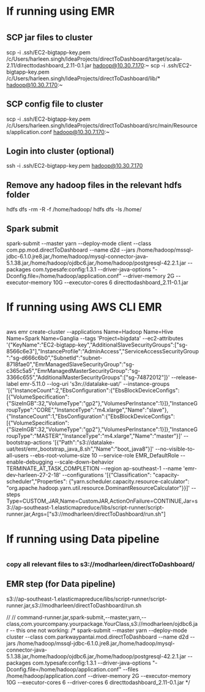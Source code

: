 #
# If running using EMR
# 
## SCP jar files to cluster
scp -i .ssh/EC2-bigtapp-key.pem /c/Users/harleen.singh/IdeaProjects/directToDashboard/target/scala-2.11/directtodashboard_2.11-0.1.jar hadoop@10.30.7.170:~
scp -i .ssh/EC2-bigtapp-key.pem /c/Users/harleen.singh/IdeaProjects/directToDashboard/lib/* hadoop@10.30.7.170:~

## SCP config file to cluster
scp -i .ssh/EC2-bigtapp-key.pem /c/Users/harleen.singh/IdeaProjects/directToDashboard/src/main/Resources/application.conf hadoop@10.30.7.170:~

## Login into cluster (optional)
ssh -i .ssh/EC2-bigtapp-key.pem hadoop@10.30.7.170

## Remove any hadoop files in the relevant hdfs folder
hdfs dfs -rm -R -f /home/hadoop/
hdfs dfs -ls /home/

## Spark submit 
spark-submit --master yarn --deploy-mode client --class com.pp.mod.directToDashboard --name d2d --jars /home/hadoop/mssql-jdbc-6.1.0.jre8.jar,/home/hadoop/mysql-connector-java-5.1.38.jar,/home/hadoop/ojdbc6.jar,/home/hadoop/postgresql-42.2.1.jar --packages com.typesafe:config:1.3.1 --driver-java-options "-Dconfig.file=\/home\/hadoop\/application.conf" --driver-memory 2G --executor-memory 10G --executor-cores 6 directtodashboard_2.11-0.1.jar

#
# If running using AWS CLI EMR 
#
aws emr create-cluster --applications Name=Hadoop Name=Hive Name=Spark Name=Ganglia --tags 'Project=bigdata' --ec2-attributes '{"KeyName":"EC2-bigtapp-key","AdditionalSlaveSecurityGroups":["sg-8566c6e3"],"InstanceProfile":"AdminAccess","ServiceAccessSecurityGroup":"sg-d666c6b0","SubnetId":"subnet-8718fae0","EmrManagedSlaveSecurityGroup":"sg-c365c5a5","EmrManagedMasterSecurityGroup":"sg-3366c655","AdditionalMasterSecurityGroups":["sg-74872012"]}' --release-label emr-5.11.0 --log-uri 's3n://datalake-uat/' --instance-groups '[{"InstanceCount":2,"EbsConfiguration":{"EbsBlockDeviceConfigs":[{"VolumeSpecification":{"SizeInGB":32,"VolumeType":"gp2"},"VolumesPerInstance":1}]},"InstanceGroupType":"CORE","InstanceType":"m4.xlarge","Name":"slave"},{"InstanceCount":1,"EbsConfiguration":{"EbsBlockDeviceConfigs":[{"VolumeSpecification":{"SizeInGB":32,"VolumeType":"gp2"},"VolumesPerInstance":1}]},"InstanceGroupType":"MASTER","InstanceType":"m4.xlarge","Name":"master"}]' --bootstrap-actions '[{"Path":"s3://datalake-uat/test/emr_bootstrap_java_8.sh","Name":"boot_java8"}]' --no-visible-to-all-users --ebs-root-volume-size 10 --service-role EMR_DefaultRole --enable-debugging --scale-down-behavior TERMINATE_AT_TASK_COMPLETION --region ap-southeast-1 --name 'emr-dev-harleen-27-2-18' --configurations '[{"Classification": "capacity-scheduler","Properties": {"yarn.scheduler.capacity.resource-calculator": "org.apache.hadoop.yarn.util.resource.DominantResourceCalculator"}}]' --steps Type=CUSTOM_JAR,Name=CustomJAR,ActionOnFailure=CONTINUE,Jar=s3://ap-southeast-1.elasticmapreduce/libs/script-runner/script-runner.jar,Args=["s3://modharleen/directToDashboard/run.sh"]
#
# If running using Data pipeline
#
### copy all relevant files to s3://modharleen/directToDashboard/
## EMR step (for Data pipeline)
s3://ap-southeast-1.elasticmapreduce/libs/script-runner/script-runner.jar,s3://modharleen/directToDashboard/run.sh





// // command-runner.jar,spark-submit,--master,yarn,--class,com.yourcompany.yourpackage.YourClass,s3://modharleen/ojdbc6.jar
-- this one not working: 
/*
spark-submit --master yarn --deploy-mode cluster --class com.parkwaypantai.mod.directToDashboard --name d2d --jars /home/hadoop/mssql-jdbc-6.1.0.jre8.jar,/home/hadoop/mysql-connector-java-5.1.38.jar,/home/hadoop/ojdbc6.jar,/home/hadoop/postgresql-42.2.1.jar --packages com.typesafe:config:1.3.1 --driver-java-options "-Dconfig.file=\/home\/hadoop\/application.conf" --files /home/hadoop/application.conf --driver-memory 2G --executor-memory 10G --executor-cores 6 --driver-cores 6 directtodashboard_2.11-0.1.jar
*/